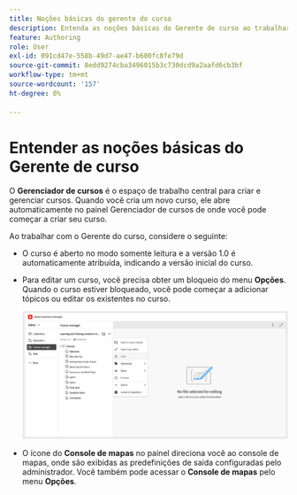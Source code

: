 ```yaml
---
title: Noções básicas do gerente do curso
description: Entenda as noções básicas do Gerente de curso ao trabalhar com Treinamento e aprendizado de produto no Adobe Experience Manager Guides.
feature: Authoring
role: User
exl-id: 091cd47e-558b-49d7-ae47-b600fc8fe79d
source-git-commit: 8edd9274cba3496015b3c730dcd9a2aafd6cb3bf
workflow-type: tm+mt
source-wordcount: '157'
ht-degree: 0%

---
```


# Entender as noções básicas do Gerente de curso

O **Gerenciador de cursos** é o espaço de trabalho central para criar e gerenciar cursos. Quando você cria um novo curso, ele abre automaticamente no painel Gerenciador de cursos de onde você pode começar a criar seu curso.

Ao trabalhar com o Gerente do curso, considere o seguinte:

- O curso é aberto no modo somente leitura e a versão 1.0 é automaticamente atribuída, indicando a versão inicial do curso.
- Para editar um curso, você precisa obter um bloqueio do menu **Opções**. Quando o curso estiver bloqueado, você pode começar a adicionar tópicos ou editar os existentes no curso.

  ![](assets/course-manager-lock-course.png)
- O ícone do **Console de mapas** no painel direciona você ao console de mapas, onde são exibidas as predefinições de saída configuradas pelo administrador. Você também pode acessar o **Console de mapas** pelo menu **Opções**.
